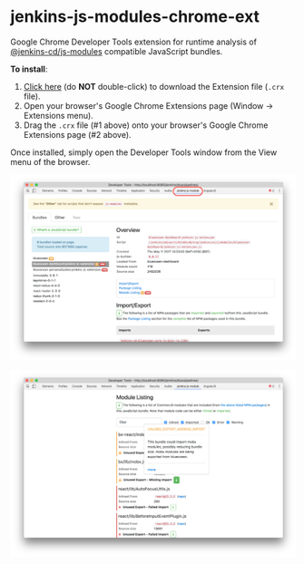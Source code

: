# jenkins-js-modules-chrome-ext

Google Chrome Developer Tools extension for runtime analysis of [@jenkins-cd/js-modules](https://www.npmjs.com/package/@jenkins-cd/js-modules)
compatible JavaScript bundles.

__To install__:

1. [Click here](https://github.com/tfennelly/jenkins-js-modules-chrome-ext/raw/master/chrome-extension.crx) (do __NOT__ double-click) to download the Extension file (`.crx` file).
1. Open your browser's Google Chrome Extensions page (Window -> Extensions menu).
1. Drag the `.crx` file (#1 above) onto your browser's Google Chrome Extensions page (#2 above).

Once installed, simply open the Developer Tools window from the View menu of the browser.

![screenshot](./docs/bundle-overview.png)

![screenshot](./docs/bundle-module-listing.png)